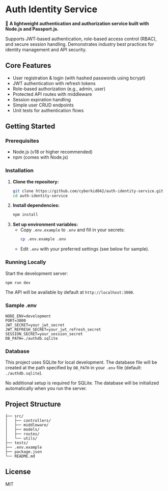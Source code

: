 # Auth Identity Service

🔐 **A lightweight authentication and authorization service built with Node.js and Passport.js.**

Supports JWT-based authentication, role-based access control (RBAC), and secure session handling. Demonstrates industry best practices for identity management and API security.

## Core Features

- User registration & login (with hashed passwords using bcrypt)
- JWT authentication with refresh tokens
- Role-based authorization (e.g., admin, user)
- Protected API routes with middleware
- Session expiration handling
- Simple user CRUD endpoints
- Unit tests for authentication flows

## Getting Started

### Prerequisites
- Node.js (v18 or higher recommended)
- npm (comes with Node.js)

### Installation

1. **Clone the repository:**
   ```bash
   git clone https://github.com/cyberkid042/auth-identity-service.git
   cd auth-identity-service
   ```
2. **Install dependencies:**
   ```bash
   npm install
   ```
3. **Set up environment variables:**
   - Copy `.env.example` to `.env` and fill in your secrets:
     ```bash
     cp .env.example .env
     ```
   - Edit `.env` with your preferred settings (see below for sample).

### Running Locally

Start the development server:
```bash
npm run dev
```

The API will be available by default at `http://localhost:3000`.

### Sample .env
```
NODE_ENV=development
PORT=3000
JWT_SECRET=your_jwt_secret
JWT_REFRESH_SECRET=your_jwt_refresh_secret
SESSION_SECRET=your_session_secret
DB_PATH=./authdb.sqlite
```

### Database

This project uses SQLite for local development. The database file will be created at the path specified by `DB_PATH` in your `.env` file (default: `./authdb.sqlite`).

No additional setup is required for SQLite. The database will be initialized automatically when you run the server.

## Project Structure

```
├── src/
│   ├── controllers/
│   ├── middleware/
│   ├── models/
│   ├── routes/
│   └── utils/
├── tests/
├── .env.example
├── package.json
└── README.md
```

## License

MIT
